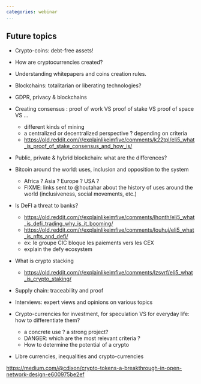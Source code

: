```yaml
---
categories: webinar
...
```


## Future topics

* Crypto-coins: debt-free assets!
* How are cryptocurrencies created?
* Understanding whitepapers and coins creation rules.
* Blockchains: totalitarian or liberating technologies?
* GDPR, privacy & blockchains
* Creating consensus : proof of work VS proof of stake VS proof of space VS ...
  * different kinds of mining
  * a centralized or decentralized perspective ? depending on criteria
  * https://old.reddit.com/r/explainlikeimfive/comments/k22tpl/eli5_what_is_proof_of_stake_consensus_and_how_is/

* Public, private & hybrid blockchain: what are the differences?

* Bitcoin around the world: uses, inclusion and opposition to the system
  * Africa ? Asia ? Europe ? USA ?
  * FIXME: links sent to @houtahar about the history of uses around the world (inclusiveness, social movements, etc.)

* Is DeFI a threat to banks?
  * https://old.reddit.com/r/explainlikeimfive/comments/lhonth/eli5_what_is_defi_trading_why_is_it_booming/
  * https://old.reddit.com/r/explainlikeimfive/comments/louhuj/eli5_what_is_nfts_and_defi/
  * ex: le groupe CIC bloque les paiements vers les CEX
  * explain the defy ecosystem
 
* What is crypto stacking
  * https://old.reddit.com/r/explainlikeimfive/comments/lzsvrf/eli5_what_is_crypto_staking/

* Supply chain: traceability and proof

* Interviews: expert views and opinions on various topics

* Crypto-currencies for investment, for speculation VS for everyday life: how to differentiate them?
  * a concrete use ? a strong project? 
  * DANGER: which are the most relevant criteria ?
  * How to determine the potential of a crypto

* Libre currencies, inequalities and crypto-currencies

https://medium.com/@cdixon/crypto-tokens-a-breakthrough-in-open-network-design-e600975be2ef
